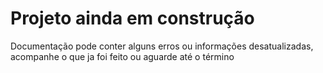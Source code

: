 # Projeto ainda em construção

Documentação pode conter alguns erros ou informações desatualizadas, acompanhe o que ja foi feito ou aguarde até o término